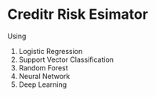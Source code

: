 # Creditr Risk Esimator

Using
1. Logistic Regression
2. Support Vector Classification
3. Random Forest
4. Neural Network
5. Deep Learning
